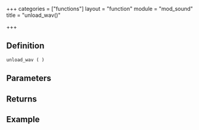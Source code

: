 +++
categories = ["functions"]
layout = "function"
module = "mod_sound"
title = "unload_wav()"

+++

## Definition

    unload_wav ( )

## Parameters

## Returns

## Example
